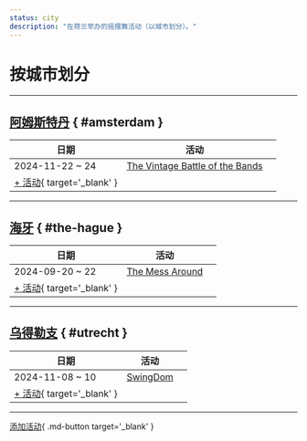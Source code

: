 ```yaml
---
status: city
description: "在荷兰举办的摇摆舞活动（以城市划分）。"
---
```


# 按城市划分

---

## <a id=amsterdam></a>[阿姆斯特丹](#amsterdam) { #amsterdam }

| 日期 | 活动 | |
| --- | --- | --- |
| 2024-11-22 ~ 24 | [The Vintage Battle of the Bands](the-vintage-battle-of-the-bands-2024.md) |  |
| [+ 活动](https://github.com/swingdance/events/issues/new?assignees=&labels=add+event&projects=&template=02-add_entity.yml&title=%5B2024%2Fnl%5D%20%3CName%3E&region=nl&province=Amsterdam&city=Amsterdam&org_id=&date_starts=2024-&date_ends=2024-){ target='_blank' }

---

## <a id=the-hague></a>[海牙](#the-hague) { #the-hague }

| 日期 | 活动 | |
| --- | --- | --- |
| 2024-09-20 ~ 22 | [The Mess Around](the-mess-around-2024.md) |  |
| [+ 活动](https://github.com/swingdance/events/issues/new?assignees=&labels=add+event&projects=&template=02-add_entity.yml&title=%5B2024%2Fnl%5D%20%3CName%3E&region=nl&province=The%20Hague&city=The%20Hague&org_id=&date_starts=2024-&date_ends=2024-){ target='_blank' }

---

## <a id=utrecht></a>[乌得勒支](#utrecht) { #utrecht }

| 日期 | 活动 | |
| --- | --- | --- |
| 2024-11-08 ~ 10 | [SwingDom](swing-dom-2024.md) |  |
| [+ 活动](https://github.com/swingdance/events/issues/new?assignees=&labels=add+event&projects=&template=02-add_entity.yml&title=%5B2024%2Fnl%5D%20%3CName%3E&region=nl&province=Utrecht&city=Utrecht&org_id=&date_starts=2024-&date_ends=2024-){ target='_blank' }

---

[添加活动](https://github.com/swingdance/events/issues/new?assignees=&labels=add+event&projects=&template=02-add_entity.yml&title=%5Bnl%5D%20%3CName%3E&region=nl&province=&city=&org_id=2024){ .md-button target='_blank' }

